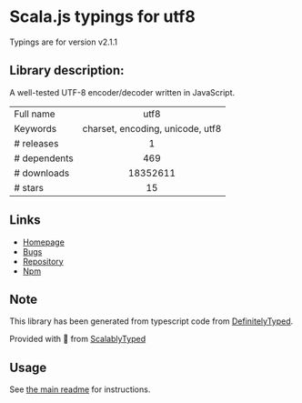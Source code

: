 
# Scala.js typings for utf8

Typings are for version v2.1.1

## Library description:
A well-tested UTF-8 encoder/decoder written in JavaScript.

|                    |                 |
| ------------------ | :-------------: |
| Full name          | utf8 |
| Keywords           | charset, encoding, unicode, utf8 |
| # releases         | 1 |
| # dependents       | 469 |
| # downloads        | 18352611 |
| # stars            | 15 |

## Links
- [Homepage](https://mths.be/utf8js)
- [Bugs](https://github.com/mathiasbynens/utf8.js/issues)
- [Repository](https://github.com/mathiasbynens/utf8.js)
- [Npm](https://www.npmjs.com/package/utf8)
    


## Note
This library has been generated from typescript code from [DefinitelyTyped](https://definitelytyped.org).

Provided with :purple_heart: from [ScalablyTyped](https://github.com/oyvindberg/ScalablyTyped)

## Usage
See [the main readme](../../readme.md) for instructions.


